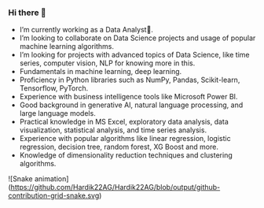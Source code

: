 ### Hi there 👋
* I’m currently working as a Data Analyst🏢.
* I’m looking to collaborate on Data Science projects and usage of popular machine learning algorithms.
* I’m looking for projects with advanced topics of Data Science, like time series, computer vision, NLP for knowing more in this.
* Fundamentals in machine learning, deep learning.
* Proficiency in Python libraries such as NumPy, Pandas, Scikit-learn, Tensorflow, PyTorch.
* Experience with business intelligence tools like Microsoft Power BI.
* Good background in generative AI, natural language processing, and large language models.
* Practical knowledge in MS Excel, exploratory data analysis, data visualization, statistical analysis, and time series analysis.
* Experience with popular algorithms like linear regression, logistic regression, decision tree, random forest, XG Boost and more.
* Knowledge of dimensionality reduction techniques and clustering algorithms.

![Snake animation]
(https://github.com/Hardik22AG/Hardik22AG/blob/output/github-contribution-grid-snake.svg)

